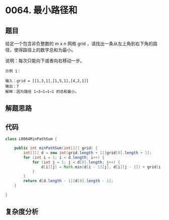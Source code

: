 # 0064. 最小路径和

## 题目
给定一个包含非负整数的 m x n 网格 grid ，请找出一条从左上角到右下角的路径，使得路径上的数字总和为最小。

说明：每次只能向下或者向右移动一步。

```
示例 1：

输入：grid = [[1,3,1],[1,5,1],[4,2,1]]
输出：7
解释：因为路径 1→3→1→1→1 的总和最小。
```

## 解题思路


## 代码
```java
class L0064MinPathSum {

    public int minPathSum(int[][] grid) {
        int[][] d = new int[grid.length + 1][grid[0].length + 1];
        for (int i = 1; i < d.length; i++) {
            for (int j = 1; j < d[0].length; j++) {
                d[i][j] = Math.min(d[i - 1][j], d[i][j - 1]) + grid[i - 1][j - 1];
            }
        }
        return d[d.length - 1][d[0].length - 1];
    }

}
```

## 复杂度分析

